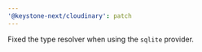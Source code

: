 ```yaml
---
'@keystone-next/cloudinary': patch
---
```


Fixed the type resolver when using the `sqlite` provider.
